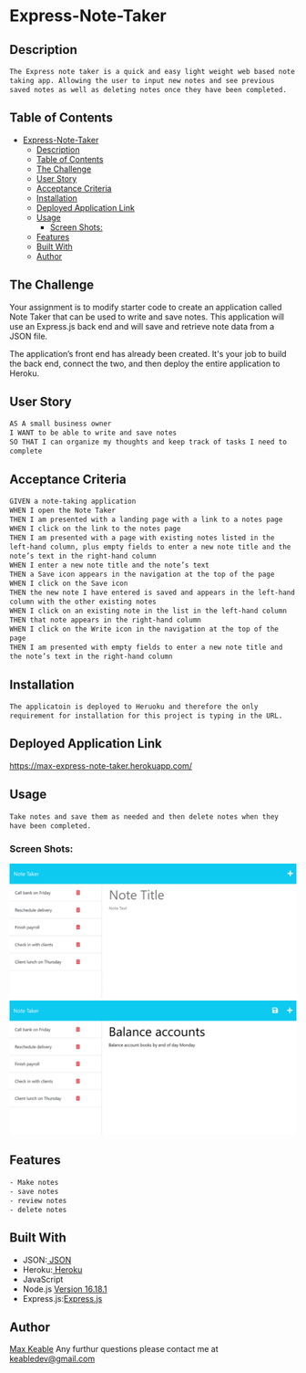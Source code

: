 # Express-Note-Taker

## Description
    
```
The Express note taker is a quick and easy light weight web based note taking app. Allowing the user to input new notes and see previous saved notes as well as deleting notes once they have been completed. 
```


## Table of Contents 
- [Express-Note-Taker](#express-note-taker)
  - [Description](#description)
  - [Table of Contents](#table-of-contents)
  - [The Challenge](#the-challenge)
  - [User Story](#user-story)
  - [Acceptance Criteria](#acceptance-criteria)
  - [Installation](#installation)
  - [Deployed Application Link](#deployed-application-link)
  - [Usage](#usage)
    - [Screen Shots:](#screen-shots)
  - [Features](#features)
  - [Built With](#built-with)
  - [Author](#author)


## The Challenge

Your assignment is to modify starter code to create an application called Note Taker that can be used to write and save notes. This application will use an Express.js back end and will save and retrieve note data from a JSON file.

The application’s front end has already been created. It's your job to build the back end, connect the two, and then deploy the entire application to Heroku.


## User Story

```
AS A small business owner
I WANT to be able to write and save notes
SO THAT I can organize my thoughts and keep track of tasks I need to complete
```


## Acceptance Criteria

```
GIVEN a note-taking application
WHEN I open the Note Taker
THEN I am presented with a landing page with a link to a notes page
WHEN I click on the link to the notes page
THEN I am presented with a page with existing notes listed in the left-hand column, plus empty fields to enter a new note title and the note’s text in the right-hand column
WHEN I enter a new note title and the note’s text
THEN a Save icon appears in the navigation at the top of the page
WHEN I click on the Save icon
THEN the new note I have entered is saved and appears in the left-hand column with the other existing notes
WHEN I click on an existing note in the list in the left-hand column
THEN that note appears in the right-hand column
WHEN I click on the Write icon in the navigation at the top of the page
THEN I am presented with empty fields to enter a new note title and the note’s text in the right-hand column
```

## Installation
```
The applicatoin is deployed to Heruoku and therefore the only requirement for installation for this project is typing in the URL.
```

## Deployed Application Link
https://max-express-note-taker.herokuapp.com/


## Usage

```
Take notes and save them as needed and then delete notes when they have been completed.
```

### Screen Shots:
![alt text](Assets/11-express-homework-demo-01.png)
![alt text](Assets/11-express-homework-demo-02.png)



## Features
```
- Make notes
- save notes
- review notes
- delete notes
```


## Built With
- JSON:[ JSON](https://www.npmjs.com/package/json)
- Heroku:[ Heroku ](https://www.heroku.com/)
- JavaScript
- Node.js [Version 16.18.1](https://nodejs.org/en/blog/release/v16.18.1/)
- Express.js:[Express.js](https://expressjs.com/en/starter/installing.html)


## Author 
[Max Keable](https://github.com/maxkeable) 
Any furthur questions please contact me at keabledev@gmail.com